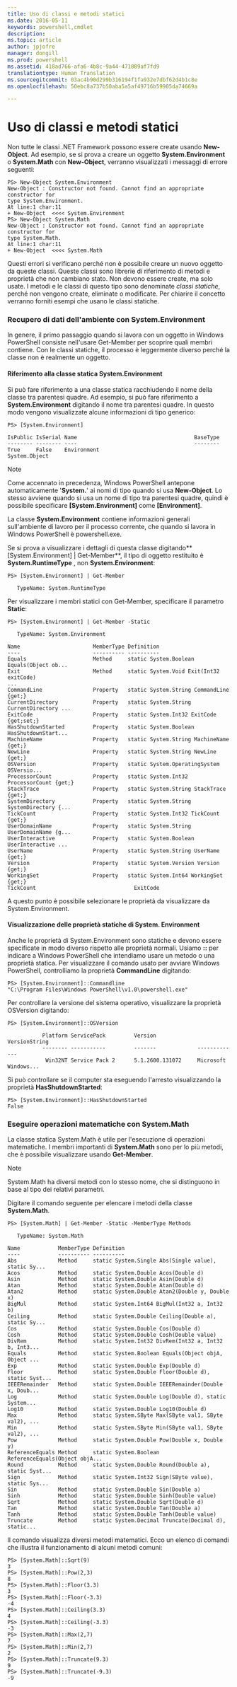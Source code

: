```yaml
---
title: Uso di classi e metodi statici
ms.date: 2016-05-11
keywords: powershell,cmdlet
description: 
ms.topic: article
author: jpjofre
manager: dongill
ms.prod: powershell
ms.assetid: 418ad766-afa6-4b8c-9a44-471889af7fd9
translationtype: Human Translation
ms.sourcegitcommit: 03ac4b90d299b316194f1fa932e7dbf62d4b1c8e
ms.openlocfilehash: 50ebc8a737b50aba5a5af49716b59905da74669a

---
```


# Uso di classi e metodi statici
Non tutte le classi .NET Framework possono essere create usando **New\-Object**. Ad esempio, se si prova a creare un oggetto **System.Environment** o **System.Math** con **New\-Object**, verranno visualizzati i messaggi di errore seguenti:

```
PS> New-Object System.Environment
New-Object : Constructor not found. Cannot find an appropriate constructor for
type System.Environment.
At line:1 char:11
+ New-Object  <<<< System.Environment
PS> New-Object System.Math
New-Object : Constructor not found. Cannot find an appropriate constructor for
type System.Math.
At line:1 char:11
+ New-Object  <<<< System.Math
```

Questi errori si verificano perché non è possibile creare un nuovo oggetto da queste classi. Queste classi sono librerie di riferimento di metodi e proprietà che non cambiano stato. Non devono essere create, ma solo usate. I metodi e le classi di questo tipo sono denominate *classi statiche*, perché non vengono create, eliminate o modificate. Per chiarire il concetto verranno forniti esempi che usano le classi statiche.

### Recupero di dati dell'ambiente con System.Environment
In genere, il primo passaggio quando si lavora con un oggetto in Windows PowerShell consiste nell'usare Get\-Member per scoprire quali membri contiene. Con le classi statiche, il processo è leggermente diverso perché la classe non è realmente un oggetto.

#### Riferimento alla classe statica System.Environment
Si può fare riferimento a una classe statica racchiudendo il nome della classe tra parentesi quadre. Ad esempio, si può fare riferimento a **System.Environment** digitando il nome tra parentesi quadre. In questo modo vengono visualizzate alcune informazioni di tipo generico:

```
PS> [System.Environment]

IsPublic IsSerial Name                                     BaseType
-------- -------- ----                                     --------
True     False    Environment                              System.Object
```

> [!NOTE]
> Come accennato in precedenza, Windows PowerShell antepone automaticamente '**System.**' ai nomi di tipo quando si usa **New\-Object**. Lo stesso avviene quando si usa un nome di tipo tra parentesi quadre, quindi è possibile specificare **\[System.Environment]** come **\[Environment]**.

La classe **System.Environment** contiene informazioni generali sull'ambiente di lavoro per il processo corrente, che quando si lavora in Windows PowerShell è powershell.exe.

Se si prova a visualizzare i dettagli di questa classe digitando**\[System.Environment] | Get\-Member**, il tipo di oggetto restituito è **System.RuntimeType** , non **System.Environment**:

```
PS> [System.Environment] | Get-Member

   TypeName: System.RuntimeType
```

Per visualizzare i membri statici con Get\-Member, specificare il parametro **Static**:

```
PS> [System.Environment] | Get-Member -Static

   TypeName: System.Environment

Name                       MemberType Definition
----                       ---------- ----------
Equals                     Method     static System.Boolean Equals(Object ob...
Exit                       Method     static System.Void Exit(Int32 exitCode)
...
CommandLine                Property   static System.String CommandLine {get;}
CurrentDirectory           Property   static System.String CurrentDirectory ...
ExitCode                   Property   static System.Int32 ExitCode {get;set;}
HasShutdownStarted         Property   static System.Boolean HasShutdownStart...
MachineName                Property   static System.String MachineName {get;}
NewLine                    Property   static System.String NewLine {get;}
OSVersion                  Property   static System.OperatingSystem OSVersio...
ProcessorCount             Property   static System.Int32 ProcessorCount {get;}
StackTrace                 Property   static System.String StackTrace {get;}
SystemDirectory            Property   static System.String SystemDirectory {...
TickCount                  Property   static System.Int32 TickCount {get;}
UserDomainName             Property   static System.String UserDomainName {g...
UserInteractive            Property   static System.Boolean UserInteractive ...
UserName                   Property   static System.String UserName {get;}
Version                    Property   static System.Version Version {get;}
WorkingSet                 Property   static System.Int64 WorkingSet {get;}
TickCount                               ExitCode
```

A questo punto è possibile selezionare le proprietà da visualizzare da System.Environment.

#### Visualizzazione delle proprietà statiche di System. Environment
Anche le proprietà di System.Environment sono statiche e devono essere specificate in modo diverso rispetto alle proprietà normali. Usiamo **::** per indicare a Windows PowerShell che intendiamo usare un metodo o una proprietà statica. Per visualizzare il comando usato per avviare Windows PowerShell, controlliamo la proprietà **CommandLine** digitando:

```
PS> [System.Environment]::Commandline
"C:\Program Files\Windows PowerShell\v1.0\powershell.exe"
```

Per controllare la versione del sistema operativo, visualizzare la proprietà OSVersion digitando:

```
PS> [System.Environment]::OSVersion

           Platform ServicePack         Version             VersionString
           -------- -----------         -------             -------------
            Win32NT Service Pack 2      5.1.2600.131072     Microsoft Windows...
```

Si può controllare se il computer sta eseguendo l'arresto visualizzando la proprietà **HasShutdownStarted**:

```
PS> [System.Environment]::HasShutdownStarted
False
```

### Eseguire operazioni matematiche con System.Math
La classe statica System.Math è utile per l'esecuzione di operazioni matematiche. I membri importanti di **System.Math** sono per lo più metodi, che è possibile visualizzare usando **Get\-Member**.

> [!NOTE]
> System.Math ha diversi metodi con lo stesso nome, che si distinguono in base al tipo dei relativi parametri.

Digitare il comando seguente per elencare i metodi della classe **System.Math**.

```
PS> [System.Math] | Get-Member -Static -MemberType Methods

   TypeName: System.Math

Name            MemberType Definition
----            ---------- ----------
Abs             Method     static System.Single Abs(Single value), static Sy...
Acos            Method     static System.Double Acos(Double d)
Asin            Method     static System.Double Asin(Double d)
Atan            Method     static System.Double Atan(Double d)
Atan2           Method     static System.Double Atan2(Double y, Double x)
BigMul          Method     static System.Int64 BigMul(Int32 a, Int32 b)
Ceiling         Method     static System.Double Ceiling(Double a), static Sy...
Cos             Method     static System.Double Cos(Double d)
Cosh            Method     static System.Double Cosh(Double value)
DivRem          Method     static System.Int32 DivRem(Int32 a, Int32 b, Int3...
Equals          Method     static System.Boolean Equals(Object objA, Object ...
Exp             Method     static System.Double Exp(Double d)
Floor           Method     static System.Double Floor(Double d), static Syst...
IEEERemainder   Method     static System.Double IEEERemainder(Double x, Doub...
Log             Method     static System.Double Log(Double d), static System...
Log10           Method     static System.Double Log10(Double d)
Max             Method     static System.SByte Max(SByte val1, SByte val2), ...
Min             Method     static System.SByte Min(SByte val1, SByte val2), ...
Pow             Method     static System.Double Pow(Double x, Double y)
ReferenceEquals Method     static System.Boolean ReferenceEquals(Object objA...
Round           Method     static System.Double Round(Double a), static Syst...
Sign            Method     static System.Int32 Sign(SByte value), static Sys...
Sin             Method     static System.Double Sin(Double a)
Sinh            Method     static System.Double Sinh(Double value)
Sqrt            Method     static System.Double Sqrt(Double d)
Tan             Method     static System.Double Tan(Double a)
Tanh            Method     static System.Double Tanh(Double value)
Truncate        Method     static System.Decimal Truncate(Decimal d), static...
```

Il comando visualizza diversi metodi matematici. Ecco un elenco di comandi che illustra il funzionamento di alcuni metodi comuni:

```
PS> [System.Math]::Sqrt(9)
3
PS> [System.Math]::Pow(2,3)
8
PS> [System.Math]::Floor(3.3)
3
PS> [System.Math]::Floor(-3.3)
-4
PS> [System.Math]::Ceiling(3.3)
4
PS> [System.Math]::Ceiling(-3.3)
-3
PS> [System.Math]::Max(2,7)
7
PS> [System.Math]::Min(2,7)
2
PS> [System.Math]::Truncate(9.3)
9
PS> [System.Math]::Truncate(-9.3)
-9
```




<!--HONumber=Jun16_HO4-->


